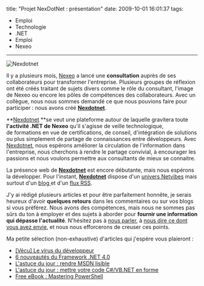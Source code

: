 title: "Projet NexDotNet : présentation"
date: 2009-10-01 16:01:37
tags:
  - Emploi
  - Technologie
  - .NET
  - Emploi
  - Nexeo
---

![Nexdotnet](/images/)

Il y a plusieurs mois, [Nexeo](//www.nexeo.fr/) a lancé une **consultation** auprès de ses collaborateurs pour transformer l'entreprise. Plusieurs groupes de réflexion ont été créés traitant de sujets divers comme le rôle du consultant, l'image de Nexeo ou encore les pôles de compétences des collaborateurs. Avec un collègue, nous nous sommes demandé ce que nous pouvions faire pour participer&nbsp;: nous avons créé **[Nexdotnet](//nexeo.fr/nexdotnet/)**.

**[Nexdotnet](//nexeo.fr/nexdotnet/) **se veut une plateforme autour de laquelle gravitera toute **l'activité .NET de Nexeo** qu'il s'agisse de veille technologique, de formations en vue de certifications, de conseil, d'intégration de solutions ou plus simplement de partage de connaissances entre développeurs. Avec [Nexdotnet](//nexeo.fr/nexdotnet/), nous espérons améliorer la circulation de l'information dans l'entreprise, nous cherchons à rendre le partage convivial, à encourager les passions et nous voulons permettre aux consultants de mieux se connaitre.

La présence web de **[Nexdotnet](//nexeo.fr/nexdotnet/)** est encore débutante, mais nous espérons la développer. Pour l'instant, **[Nexdotnet](//nexeo.fr/nexdotnet/)** dispose d'un [univers Netvibes](//www.netvibes.com/nexdotnet) mais surtout d'un [blog ](//nexeo.fr/nexdotnet/)et d'un [flux RSS](//feeds.feedburner.com/nexdotnet).

J'y ai rédigé plusieurs articles et pour être parfaitement honnête, je serais heureux d'avoir **quelques retours** dans les commentaires ou sur vos blogs si vous préférez. Nous avons des compétences, mais nous ne sommes pas sûrs du ton à employer et des sujets à aborder pour **fournir une information qui dépasse l'actualité**. N'hésitez pas à [nous parler](//nexeo.fr/nexdotnet/contact/), à [nous dire ce dont vous avez envie](//nexeo.fr/nexdotnet/contact/), et nous nous efforcerons de creuser ces points.

Ma petite sélection (non-exhaustive) d'articles qui j'espère vous plaieront&nbsp;:

*   [[Vécu] Le virus du développeur](//nexeo.fr/nexdotnet/2009/09/30/vecu-le-virus-du-developpeur/)
*   [6 nouveautés du Framework .NET 4.0](//nexeo.fr/nexdotnet/2009/09/23/6-nouveautes-du-framework-net-4-0/)
*   [L'astuce du jour&nbsp;: rendre MSDN lisible](//nexeo.fr/nexdotnet/2009/08/10/lastuce-du-jour-rendre-msdn-lisible/)
*   [L'astuce du jour&nbsp;: mettre votre code C#/VB.NET en forme](//nexeo.fr/nexdotnet/2009/08/08/lastuce-du-jour-mettre-votre-code-cvb-net-en-forme/)
*   [Free eBook&nbsp;: Mastering PowerShell](//nexeo.fr/nexdotnet/2009/08/06/free-ebook-mastering-powershell/)